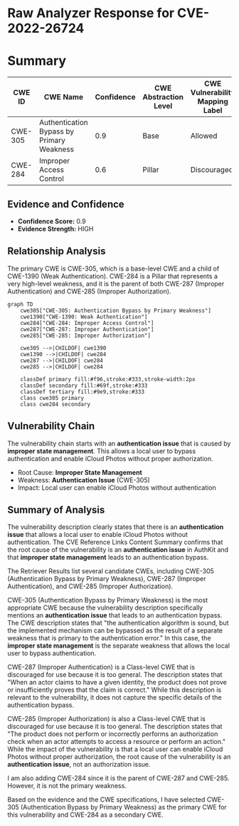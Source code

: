 # Raw Analyzer Response for CVE-2022-26724

# Summary
| CWE ID | CWE Name | Confidence | CWE Abstraction Level | CWE Vulnerability Mapping Label | CWE-Vulnerability Mapping Notes |
|---|---|---|---|---|---|
| CWE-305 | Authentication Bypass by Primary Weakness | 0.9 | Base | Allowed | Primary CWE |
| CWE-284 | Improper Access Control | 0.6 | Pillar | Discouraged | Secondary CWE |

## Evidence and Confidence

*   **Confidence Score:** 0.9
*   **Evidence Strength:** HIGH

## Relationship Analysis
The primary CWE is CWE-305, which is a base-level CWE and a child of CWE-1390 (Weak Authentication). CWE-284 is a Pillar that represents a very high-level weakness, and it is the parent of both CWE-287 (Improper Authentication) and CWE-285 (Improper Authorization).

```mermaid
graph TD
    cwe305["CWE-305: Authentication Bypass by Primary Weakness"]
    cwe1390["CWE-1390: Weak Authentication"]
    cwe284["CWE-284: Improper Access Control"]
    cwe287["CWE-287: Improper Authentication"]
    cwe285["CWE-285: Improper Authorization"]
    
    cwe305 -->|CHILDOF| cwe1390
    cwe1390 -->|CHILDOF| cwe284
    cwe287 -->|CHILDOF| cwe284
    cwe285 -->|CHILDOF| cwe284
    
    classDef primary fill:#f96,stroke:#333,stroke-width:2px
    classDef secondary fill:#69f,stroke:#333
    classDef tertiary fill:#9e9,stroke:#333
    class cwe305 primary
    class cwe284 secondary
```

## Vulnerability Chain
The vulnerability chain starts with an **authentication issue** that is caused by **improper state management**. This allows a local user to bypass authentication and enable iCloud Photos without proper authorization.
  - Root Cause: **Improper State Management**
  - Weakness: **Authentication Issue** (CWE-305)
  - Impact: Local user can enable iCloud Photos without authentication

## Summary of Analysis
The vulnerability description clearly states that there is an **authentication issue** that allows a local user to enable iCloud Photos without authentication. The CVE Reference Links Content Summary confirms that the root cause of the vulnerability is an **authentication issue** in AuthKit and that **improper state management** leads to an authentication bypass.

The Retriever Results list several candidate CWEs, including CWE-305 (Authentication Bypass by Primary Weakness), CWE-287 (Improper Authentication), and CWE-285 (Improper Authorization).

CWE-305 (Authentication Bypass by Primary Weakness) is the most appropriate CWE because the vulnerability description specifically mentions an **authentication issue** that leads to an authentication bypass. The CWE description states that "the authentication algorithm is sound, but the implemented mechanism can be bypassed as the result of a separate weakness that is primary to the authentication error." In this case, the **improper state management** is the separate weakness that allows the local user to bypass authentication.

CWE-287 (Improper Authentication) is a Class-level CWE that is discouraged for use because it is too general. The description states that "When an actor claims to have a given identity, the product does not prove or insufficiently proves that the claim is correct." While this description is relevant to the vulnerability, it does not capture the specific details of the authentication bypass.

CWE-285 (Improper Authorization) is also a Class-level CWE that is discouraged for use because it is too general. The description states that "The product does not perform or incorrectly performs an authorization check when an actor attempts to access a resource or perform an action." While the impact of the vulnerability is that a local user can enable iCloud Photos without proper authorization, the root cause of the vulnerability is an **authentication issue**, not an authorization issue.

I am also adding CWE-284 since it is the parent of CWE-287 and CWE-285. However, it is not the primary weakness.

Based on the evidence and the CWE specifications, I have selected CWE-305 (Authentication Bypass by Primary Weakness) as the primary CWE for this vulnerability and CWE-284 as a secondary CWE.